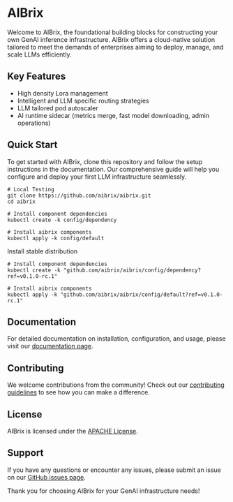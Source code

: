# AIBrix

Welcome to AIBrix, the foundational building blocks for constructing your own GenAI inference infrastructure. AIBrix offers a cloud-native solution tailored to meet the demands of enterprises aiming to deploy, manage, and scale LLMs efficiently.

## Key Features

- High density Lora management
- Intelligent and LLM specific routing strategies
- LLM tailored pod autoscaler
- AI runtime sidecar (metrics merge, fast model downloading, admin operations)

## Quick Start

To get started with AIBrix, clone this repository and follow the setup instructions in the documentation. Our comprehensive guide will help you configure and deploy your first LLM infrastructure seamlessly.

```shell
# Local Testing
git clone https://github.com/aibrix/aibrix.git
cd aibrix

# Install component dependencies
kubectl create -k config/dependency

# Install aibrix components
kubectl apply -k config/default
```

Install stable distribution
```shell
# Install component dependencies
kubectl create -k "github.com/aibrix/aibrix/config/dependency?ref=v0.1.0-rc.1"

# Install aibrix components
kubectl apply -k "github.com/aibrix/aibrix/config/default?ref=v0.1.0-rc.1"
```

## Documentation

For detailed documentation on installation, configuration, and usage, please visit our [documentation page](https://github.com/aibrix/aibrix).

## Contributing

We welcome contributions from the community! Check out our [contributing guidelines](https://github.com/aibrix/aibrix/CONTRIBUTING.md) to see how you can make a difference.

## License

AIBrix is licensed under the [APACHE License](https://github.com/aibrix/aibrix/LICENSE.md).

## Support

If you have any questions or encounter any issues, please submit an issue on our [GitHub issues page](https://github.com/aibrix/aibrix/issues).

Thank you for choosing AIBrix for your GenAI infrastructure needs!
